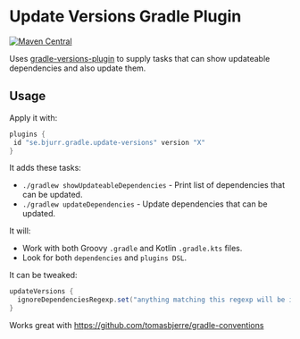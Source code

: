 # Update Versions Gradle Plugin

[![Maven Central](https://maven-badges.herokuapp.com/maven-central/se.bjurr.gradle.update-versions/se.bjurr.gradle.update-versions.gradle.plugin/badge.svg)](https://search.maven.org/artifact/se.bjurr.gradle.update-versions/se.bjurr.gradle.update-versions.gradle.plugin)

Uses [gradle-versions-plugin](https://github.com/ben-manes/gradle-versions-plugin) to supply tasks that can show updateable dependencies and also update them.

## Usage

Apply it with:

```groovy
plugins {
 id "se.bjurr.gradle.update-versions" version "X"
}
```

It adds these tasks:

- `./gradlew showUpdateableDependencies` - Print list of dependencies that can be updated.
- `./gradlew updateDependencies` - Update dependencies that can be updated.

It will:

- Work with both Groovy `.gradle` and Kotlin `.gradle.kts` files.
- Look for both `dependencies` and `plugins DSL`.

It can be tweaked:

```groovy
updateVersions {
  ignoreDependenciesRegexp.set("anything matching this regexp will be ignored")
}
```

Works great with https://github.com/tomasbjerre/gradle-conventions
